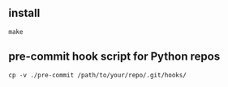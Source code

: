 ## install

```
make
```

## pre-commit hook script for Python repos

```
cp -v ./pre-commit /path/to/your/repo/.git/hooks/
```
